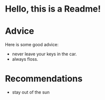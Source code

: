 # Hello, this is a Readme!


# Advice


Here is some good advice: 

 - never leave your keys in the car.
 - always floss.



# Recommendations

 - stay out of the sun





